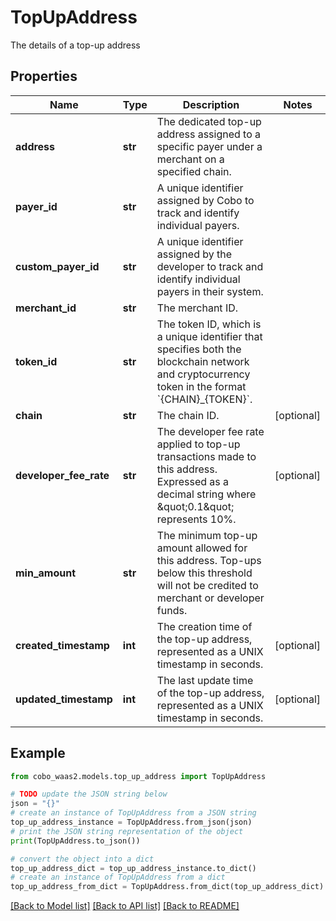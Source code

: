 # TopUpAddress

The details of a top-up address

## Properties

Name | Type | Description | Notes
------------ | ------------- | ------------- | -------------
**address** | **str** | The dedicated top-up address assigned to a specific payer under a merchant on a specified chain. | 
**payer_id** | **str** | A unique identifier assigned by Cobo to track and identify individual payers. | 
**custom_payer_id** | **str** | A unique identifier assigned by the developer to track and identify individual payers in their system. | 
**merchant_id** | **str** | The merchant ID. | 
**token_id** | **str** | The token ID, which is a unique identifier that specifies both the blockchain network and cryptocurrency token in the format &#x60;{CHAIN}_{TOKEN}&#x60;. | 
**chain** | **str** | The chain ID. | [optional] 
**developer_fee_rate** | **str** | The developer fee rate applied to top-up transactions made to this address. Expressed as a decimal string where \&quot;0.1\&quot; represents 10%. | [optional] 
**min_amount** | **str** | The minimum top-up amount allowed for this address. Top-ups below this threshold will not be credited to merchant or developer funds. | 
**created_timestamp** | **int** | The creation time of the top-up address, represented as a UNIX timestamp in seconds. | [optional] 
**updated_timestamp** | **int** | The last update time of the top-up address, represented as a UNIX timestamp in seconds. | [optional] 

## Example

```python
from cobo_waas2.models.top_up_address import TopUpAddress

# TODO update the JSON string below
json = "{}"
# create an instance of TopUpAddress from a JSON string
top_up_address_instance = TopUpAddress.from_json(json)
# print the JSON string representation of the object
print(TopUpAddress.to_json())

# convert the object into a dict
top_up_address_dict = top_up_address_instance.to_dict()
# create an instance of TopUpAddress from a dict
top_up_address_from_dict = TopUpAddress.from_dict(top_up_address_dict)
```
[[Back to Model list]](../README.md#documentation-for-models) [[Back to API list]](../README.md#documentation-for-api-endpoints) [[Back to README]](../README.md)


